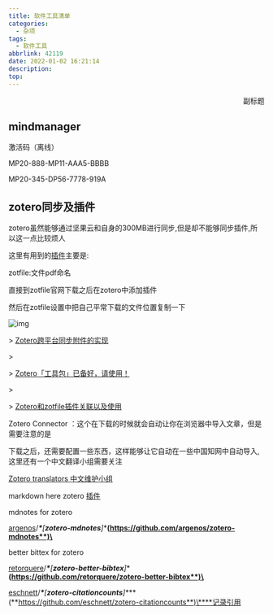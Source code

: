```yaml
---
title: 软件工具清单
categories:
  - 杂项
tags:
  - 软件工具
abbrlink: 42119
date: 2022-01-02 16:21:14
description:
top:
---
```


<p align="right">副标题</p> 



<!-- more -->

## mindmanager

激活码（离线）

MP20-888-MP11-AAA5-BBBB

MP20-345-DP56-7778-919A

## zotero同步及插件



zotero虽然能够通过坚果云和自身的300MB进行同步,但是却不能够同步插件,所以这一点比较烦人



这里有用到的[插件](https://www.zotero.org/support/plugins)主要是:



zotfile:文件pdf命名



直接到zotfile官网下载之后在zotero中添加插件



然后在zotfile设置中把自己平常下载的文件位置复制一下



![img](https://gitee.com/josephucas/pcc-beed/raw/master/img/v2-4e98acae3a34a8716b01493e14ff22f0_720w.jpg)





\> [Zotero跨平台同步附件的实现](https://zhuanlan.zhihu.com/p/31453719)

\>

\> [Zotero「工具包」已备好，请使用！](https://www.bilibili.com/read/cv6770896)

\>

\> [Zotero和zotfile插件关联以及使用](https://zhuanlan.zhihu.com/p/104848524)



Zotero Connector ：这个在下载的时候就会自动让你在浏览器中导入文章，但是需要注意的是



下载之后，还需要配置一些东西，这样能够让它自动在一些中国知网中自动导入,这里还有一个中文翻译小组需要关注



[Zotero translators 中文维护小组](https://github.com/l0o0/translators_CN)





markdown here zotero [插件](https://github.com/fei0810/markdownhere4zotero)





mdnotes for zotero



[argenos](https://github.com/argenos)/***\*****[****zotero-mdnotes****]****(**https://github.com/argenos/zotero-mdnotes**)\****





better bittex for zotero



[retorquere](https://github.com/retorquere)/***\*****[****zotero-better-bibtex****]****(**https://github.com/retorquere/zotero-better-bibtex**)\****



[eschnett](https://github.com/eschnett)/***\*****[****zotero-citationcounts****]****(**https://github.com/eschnett/zotero-citationcounts**)\****记录引用
